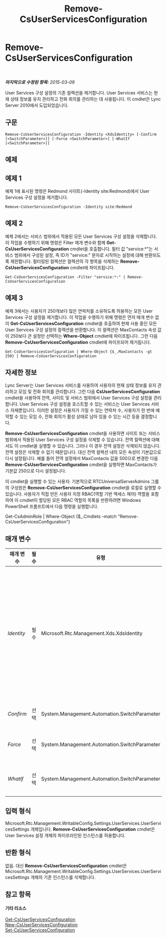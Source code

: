 ﻿---
title: Remove-CsUserServicesConfiguration
TOCTitle: Remove-CsUserServicesConfiguration
ms:assetid: 8eed6091-ab96-49d4-a0c0-d1f9180a0b90
ms:mtpsurl: https://technet.microsoft.com/ko-kr/library/Gg398722(v=OCS.15)
ms:contentKeyID: 49304352
ms.date: 08/10/2015
mtps_version: v=OCS.15
ms.translationtype: HT
---

# Remove-CsUserServicesConfiguration

 

_**마지막으로 수정된 항목:** 2015-03-09_

User Services 구성 설정의 기존 컬렉션을 제거합니다. User Services 서비스는 현재 상태 정보를 유지 관리하고 전화 회의를 관리하는 데 사용됩니다. 이 cmdlet은 Lync Server 2010에서 도입되었습니다.

## 구문

    Remove-CsUserServicesConfiguration -Identity <XdsIdentity> [-Confirm [<SwitchParameter>]] [-Force <SwitchParameter>] [-WhatIf [<SwitchParameter>]]

## 예제

## 예제 1

예제 1에 표시된 명령은 Redmond 사이트(-Identity site:Redmond)에서 User Services 구성 설정을 제거합니다.

    Remove-CsUserServicesConfiguration -Identity site:Redmond

## 예제 2

예제 2에서는 서비스 범위에서 적용된 모든 User Services 구성 설정을 삭제합니다. 이 작업을 수행하기 위해 명령은 Filter 매개 변수와 함께 **Get-CsUserServicesConfiguration** cmdlet을 호출합니다. 필터 값 "service:\*"는 서비스 범위에서 구성된 설정, 즉 ID가 "service:" 문자로 시작하는 설정에 대해 반환되도록 제한합니다. 필터링된 컬렉션은 컬렉션의 각 항목을 삭제하는 **Remove-CsUserServicesConfiguration** cmdlet에 파이프됩니다.

    Get-CsUserServicesConfiguration -Filter "service:*:" | Remove-CsUserServicesConfiguration

## 예제 3

예제 3에서는 사용자가 250개보다 많은 연락처를 소유하도록 허용하는 모든 User Services 구성 설정을 제거합니다. 이 작업을 수행하기 위해 명령은 먼저 매개 변수 없이 **Get-CsUserServicesConfiguration** cmdlet을 호출하여 현재 사용 중인 모든 User Services 구성 설정의 컬렉션을 반환합니다. 이 컬렉션은 MaxContacts 속성 값이 250보다 큰 설정만 선택하는 **Where-Object** cmdlet에 파이프됩니다. 그런 다음 **Remove-CsUserServicesConfiguration** cmdlet에 파이프되어 제거됩니다.

    Get-CsUserServicesConfiguration | Where-Object {$_.MaxContacts -gt 250} | Remove-CsUserServicesConfiguration

## 자세한 정보

Lync Server는 User Services 서비스를 사용하여 사용자의 현재 상태 정보를 유지 관리하고 모임 및 전화 회의를 관리합니다. 그런 다음 **CsUserServicesConfiguration** cmdlet을 사용하여 전역, 사이트 및 서비스 범위에서 User Services 구성 설정을 관리합니다. User Services 구성 설정을 호스트할 수 있는 서비스는 User Services 서비스 자체뿐입니다. 이러한 설정은 사용자가 가질 수 있는 연락처 수, 사용자가 한 번에 예약할 수 있는 모임 수, 전화 회의가 활성 상태로 남아 있을 수 있는 시간 등을 결정합니다.

**Remove-CsUserServicesConfiguration** cmdlet을 사용하면 사이트 또는 서비스 범위에서 적용된 User Services 구성 설정을 삭제할 수 있습니다. 전역 컬렉션에 대해서도 이 cmdlet을 실행할 수 있습니다. 그러나 이 경우 전역 설정은 삭제되지 않습니다. 전역 설정은 삭제할 수 없기 때문입니다. 대신 전역 컬렉션 내의 모든 속성이 기본값으로 다시 설정됩니다. 예를 들어 전역 설정에서 MaxContacts 값을 500으로 변경한 다음 **Remove-CsUserServicesConfiguration** cmdlet을 실행하면 MaxContacts가 기본값 250으로 다시 설정됩니다.

이 cmdlet을 실행할 수 있는 사용자: 기본적으로 RTCUniversalServerAdmins 그룹의 구성원은 **Remove-CsUserServicesConfiguration** cmdlet을 로컬로 실행할 수 있습니다. 사용자가 직접 만든 사용자 지정 RBAC(역할 기반 액세스 제어) 역할을 포함하여 이 cmdlet이 할당된 모든 RBAC 역할의 목록을 반환하려면 Windows PowerShell 프롬프트에서 다음 명령을 실행합니다.

Get-CsAdminRole | Where-Object {$\_.Cmdlets –match "Remove-CsUserServicesConfiguration"}

## 매개 변수


<table>
<colgroup>
<col style="width: 25%" />
<col style="width: 25%" />
<col style="width: 25%" />
<col style="width: 25%" />
</colgroup>
<thead>
<tr class="header">
<th>매개 변수</th>
<th>필수</th>
<th>유형</th>
<th>설명</th>
</tr>
</thead>
<tbody>
<tr class="odd">
<td><p><em>Identity</em></p></td>
<td><p>필수</p></td>
<td><p>Microsoft.Rtc.Management.Xds.XdsIdentity</p></td>
<td><p>제거할 User Services 구성 설정의 고유 식별자입니다. 사이트 범위에서 구성된 설정을 삭제하려면 -Identity site:Redmond와 유사한 구문을 사용합니다. 서비스 수준에서 설정을 삭제하려면 -Identity service:UserServer:atl-cs-001.litwareinc.com과 유사한 구문을 사용합니다.</p>
<p>전역 컬렉션에 대해 <strong>Remove-CsUserServicesConfiguration</strong> cmdlet을 실행할 수도 있습니다. 그러나 이 경우 전역 컬렉션은 삭제되지 않습니다. 대신 해당 컬렉션의 모든 속성이 기본값으로 다시 설정됩니다.</p></td>
</tr>
<tr class="even">
<td><p><em>Confirm</em></p></td>
<td><p>선택</p></td>
<td><p>System.Management.Automation.SwitchParameter</p></td>
<td><p>명령을 실행하기 전에 확인 메시지를 표시합니다.</p></td>
</tr>
<tr class="odd">
<td><p><em>Force</em></p></td>
<td><p>선택</p></td>
<td><p>System.Management.Automation.SwitchParameter</p></td>
<td><p>명령을 실행할 때 발생할 수 있는 심각하지 않은 오류 메시지를 표시하지 않습니다.</p></td>
</tr>
<tr class="even">
<td><p><em>WhatIf</em></p></td>
<td><p>선택</p></td>
<td><p>System.Management.Automation.SwitchParameter</p></td>
<td><p>명령을 실제로 실행하지 않고도 명령이 실행될 경우 발생할 수 있는 현상을 설명합니다.</p></td>
</tr>
</tbody>
</table>


## 입력 형식

Microsoft.Rtc.Management.WritableConfig.Settings.UserServices.UserServicesSettings 개체입니다. **Remove-CsUserServicesConfiguration** cmdlet은 User Services 설정 개체의 파이프라인된 인스턴스를 허용합니다.

## 반환 형식

없음. 대신 **Remove-CsUserServicesConfiguration** cmdlet은 Microsoft.Rtc.Management.WritableConfig.Settings.UserServices.UserServicesSettings 개체의 기존 인스턴스를 삭제합니다.

## 참고 항목

#### 기타 리소스

[Get-CsUserServicesConfiguration](get-csuserservicesconfiguration.md)  
[New-CsUserServicesConfiguration](new-csuserservicesconfiguration.md)  
[Set-CsUserServicesConfiguration](set-csuserservicesconfiguration.md)

